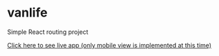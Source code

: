 # vanlife
Simple React routing project

[Click here to see live app (only mobile view is implemented at this time)](https://legendary-licorice-911e9b.netlify.app/)